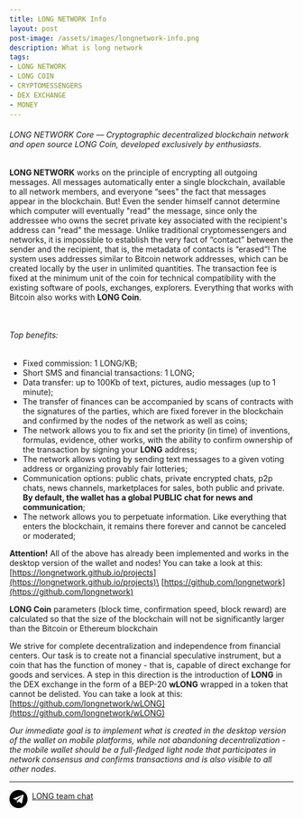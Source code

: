 ```yaml
---
title: LONG NETWORK Info
layout: post
post-image: /assets/images/longnetwork-info.png
description: What is long network
tags:
- LONG NETWORK
- LONG COIN
- CRYPTOMESSENGERS
- DEX EXCHANGE
- MONEY
---
```


###### LONG NETWORK Core — Cryptographic decentralized blockchain network and open source LONG Coin, developed exclusively by enthusiasts.
**LONG NETWORK** works on the principle of encrypting all outgoing messages. All messages automatically enter a single blockchain, available to all 
network members, and everyone “sees” the fact that messages appear in the blockchain. But! Even the sender himself cannot determine which 
computer will eventually "read" the message, since only the addressee who owns the secret private key associated with the recipient's address can 
"read" the message. Unlike traditional cryptomessengers and networks, it is impossible to establish the very fact of “contact” between the sender 
and the recipient, that is, the metadata of contacts is “erased”! 
The system uses addresses similar to Bitcoin network addresses, which can be created locally by the user in unlimited quantities. 
The transaction fee is fixed at the minimum unit of the coin for technical compatibility with the existing software of pools, exchanges, explorers. 
Everything that works with Bitcoin also works with **LONG Coin**.

<br>

###### Top benefits:
- Fixed commission: 1 LONG/KB;
- Short SMS and financial transactions: 1 LONG;
- Data transfer: up to 100Kb of text, pictures, audio messages (up to 1 minute);
- The transfer of finances can be accompanied by scans of contracts with the signatures of the parties, which are fixed forever in the blockchain and confirmed by the nodes of the network as well as coins;
- The network allows you to fix and set the priority (in time) of inventions, formulas, evidence, other works, with the ability to confirm ownership of the transaction by signing your **LONG** address;
- The network allows voting by sending text messages to a given voting address or organizing provably fair lotteries;
- Communication options: public chats, private encrypted chats, p2p chats, news channels, marketplaces for sales, both public and private. **By default, the wallet has a global PUBLIC chat for news and communication**;
- The network allows you to perpetuate information. Like everything that enters the blockchain, it remains there forever and cannot be canceled or moderated;


**Attention!** All of the above has already been implemented and works in the desktop version of the wallet and nodes! You can take a look at this:
[https://longnetwork.github.io/projects](https://longnetwork.github.io/projects)\
[https://github.com/longnetwork](https://github.com/longnetwork)


**LONG Coin** parameters (block time, confirmation speed, block reward) are calculated so that the size of the blockchain will not be significantly larger than the Bitcoin or Ethereum blockchain


We strive for complete decentralization and independence from financial centers. Our task is to create not a financial speculative instrument, but a coin that has the function of money - 
that is, capable of direct exchange for goods and services. A step in this direction is the introduction of **LONG** in the DEX exchange in the form of a BEP-20 **wLONG** 
wrapped in a token that cannot be delisted. You can take a look at this:<br>
[https://github.com/longnetwork/wLONG](https://github.com/longnetwork/wLONG)


*Our immediate goal is to implement what is created in the desktop version of the wallet on mobile platforms, while not abandoning decentralization - 
the mobile wallet should be a full-fledged light node that participates in network consensus and confirms transactions and is also visible to all other nodes.*

---
<img src="/assets/images/telegram32x32.png" align="middle">&nbsp;&nbsp;[LONG team chat](http://t.me/longteam)
